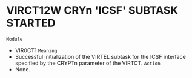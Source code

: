 # VIRCT12W CRYn 'ICSF' SUBTASK STARTED
`Module`
- VIR0CT1
`Meaning`
- Successful initialization of the VIRTEL subtask for the ICSF interface specified by the CRYPTn parameter of the VIRTCT.
`Action`
- None.
